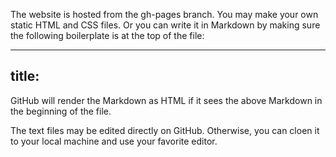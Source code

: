 The website is hosted from the gh-pages branch.  You may make your own static HTML and CSS files.  Or you can write it in Markdown by making sure the following boilerplate is at the top of the file:


---
title: <your title>
---

GitHub will render the Markdown as HTML if it sees the above Markdown in the beginning of the file.  

The text files may be edited directly on GitHub.  Otherwise, you can cloen it to your local machine and use your favorite editor.

